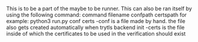 This is to be a part of the maybe to be runner.
This can also be ran itself by using the following command:
	command filename confpath certspath
	for example:
		python3 run.py conf certs
		-conf is a file made by hand. the file also gets created automatically when trytls backend init 
		-certs is the file inside of which the certificates to be used in the verification should exist 
